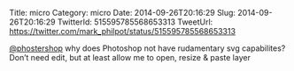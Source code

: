 Title: micro
Category: micro
Date: 2014-09-26T20:16:29
Slug: 2014-09-26T20:16:29
TwitterId: 515595785568653313
TweetUrl: https://twitter.com/mark_philpot/status/515595785568653313

[@phostershop](https://twitter.com/phostershop) why does Photoshop not have rudamentary svg capabilites? Don’t need edit, but at least allow me to open, resize &amp; paste layer